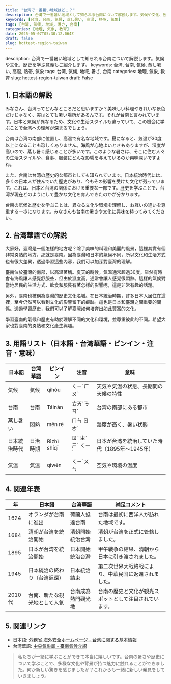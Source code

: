 ```yaml
---
title: "台湾で一番暑い地域はどこ？"
description: 台湾で一番暑い地域として知られる台南について解説します。気候や文化、歴史を学ぶ意義もご紹介します。
keywords: [台湾, 台南, 気候, 蒸し暑い, 高温, 熱帯, 気象]
tags: [台湾, 気候, 地域, 暑さ, 台南]
categories: [地理, 気象, 教育]
date: 2025-05-07T05:30:12.064Z
draft: false
slug: hottest-region-taiwan
---
```


description: 台湾で一番暑い地域として知られる台南について解説します。気候や文化、歴史を学ぶ意義もご紹介します。
keywords: 台湾, 台南, 気候, 蒸し暑い, 高温, 熱帯, 気象
tags: 台湾, 気候, 地域, 暑さ, 台南
categories: 地理, 気象, 教育
slug: hottest-region-taiwan
draft: False

## 1. 日本語の解説

みなさん、台湾ってどんなところだと思いますか？美味しい料理やきれいな景色だけじゃなく、実はとても暑い場所があるんです。それが台南と言われています。日本と気候が異なるため、文化や生活スタイルも違っていて、この機会に学ぶことで台湾への理解が深まるでしょう。

台南は台湾の南部に位置し、高温で有名な地域です。夏になると、気温が30度以上になることも珍しくありません。海風が心地よいときもありますが、湿度が高いので、蒸し暑く感じることが多いです。このような暑さは、そこに住む人々の生活スタイルや、食事、服装にどんな影響を与えているのか興味深いですよね。

また、台南は台湾の歴史的な都市としても知られています。日本統治時代には、多くの日本人が住んでいた歴史があり、今もその影響を受けた文化が残っています。これは、日本と台湾の関係における重要な一部です。歴史を学ぶことで、台湾が現在どのようにして豊かな文化を育んできたのかが分かります。

台南の気候と歴史を学ぶことは、異なる文化や環境を理解し、お互いの違いを尊重する一歩になります。みなさんも台南の暑さや文化に興味を持ってみてください。

## 2. 台湾華語での解説

大家好，臺灣是一個怎樣的地方呢？除了美味的料理和美麗的風景，這裡其實有個非常炎熱的地方，那就是臺南。因為臺灣和日本的氣候不同，所以文化和生活方式也有很大差異，透過學習這些內容，我們可以加深對臺灣的理解。

臺南位於臺灣的南部，以高溫著稱。夏天的時候，氣溫通常超過30度。雖然有時會有海風讓人感覺舒服些，但由於濕度高，通常會讓人感覺很悶熱。這樣的氣候對當地居民的生活方式、飲食和服裝有著怎樣的影響呢，這是非常有趣的話題。

另外，臺南也被稱為臺灣的歷史文化名城。在日本統治時期，許多日本人居住在這裡，至今仍然可以看到文化的影響留下的痕跡。這也是日本和臺灣之間重要的關係。透過學習歷史，我們可以了解臺灣如何培育出如此豐富的文化。

學習臺南的氣候和歷史有助於理解不同的文化和環境，並尊重彼此的不同。希望大家也對臺南的炎熱和文化產生興趣。

## 3. 用語リスト（日本語・台湾華語・ピンイン・注音・意味）

| 日本語    | 台湾華語 | ピンイン    | 注音  | 意味                                       |
|-----------|----------|------------|------|--------------------------------------------|
| 気候      | 氣候     | qìhòu      | ㄑㄧˋㄏㄡˋ | 天気や気温の状態、長期間の天候の特性               |
| 台南      | 台南     | Táinán     | ㄊㄞˊㄋㄢˊ | 台湾の南部にある都市                         |
| 蒸し暑い  | 悶熱     | mēn rè     | ㄇㄣ ㄖㄜˋ | 湿度が高く、暑い状態                         |
| 日本統治時代| 日治時期 | Rìzhì shíqī | ㄖˋ ㄓˋ ㄕˊ ㄑㄧˊ | 日本が台湾を統治していた時代（1895年〜1945年）   |
| 気温      | 氣溫     | qìwēn      | ㄑㄧˋㄨㄣ  | 空気や環境の温度                             |

## 4. 関連年表

| 年    | 日本語                       | 台湾華語                         | 補足コメント                          |
|-------|---------------------------|--------------------------------|----------------------------------|
| 1624  | オランダが台南に進出         | 荷蘭人抵達台南                   | 台南は最初に西洋人が訪れた地域です。         |
| 1684  | 清朝が台湾を統治開始         | 清朝開始統治台灣                | 清朝が台湾を正式に管轄しました。            |
| 1895  | 日本が台湾を統治開始         | 日本開始統治台灣                | 甲午戦争の結果、清朝から日本に引き渡されました。 |
| 1945  | 日本統治の終わり（台湾返還）   | 日本統治結束                    | 第二次世界大戦終戦により、中華民国に返還されました。|
| 2010代| 台南、新たな観光地として人気   | 台南成為熱門觀光地                | 台南の歴史と文化が観光スポットとして注目されています。|

## 5. 関連リンク

- 日本語: [外務省 海外安全ホームページ - 台湾に関する基本情報](https://www.mofa.go.jp/mofaj/press/release/press4_008636.html)
- 台湾華語: [中央氣象局 - 臺南氣候介紹](https://www.cwb.gov.tw/V8/C/Location/Town/Tainan_City_Villages.htm)

> 私たちが一緒に学ぶことができて本当に嬉しいです。台南の暑さや歴史について学ぶことで、多様な文化や背景が持つ魅力に触れることができました。何か新しい驚きを感じましたか？これからも一緒に新しい発見をしていきましょう。